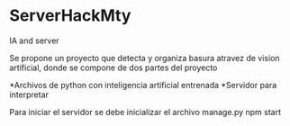 # ServerHackMty
 IA and server

Se propone un proyecto que detecta y organiza basura atravez de vision artificial, donde se compone de dos partes del proyecto

*Archivos de python con inteligencia artificial entrenada
*Servidor para interpretar

Para iniciar el servidor se debe inicializar el archivo 
manage.py
npm start